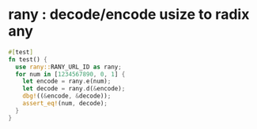 [‼️]: ✏️README.mdt

# rany : decode/encode usize to radix any

```rust
#[test]
fn test() {
  use rany::RANY_URL_ID as rany;
  for num in [1234567890, 0, 1] {
    let encode = rany.e(num);
    let decode = rany.d(&encode);
    dbg!((&encode, &decode));
    assert_eq!(num, decode);
  }
}
```
